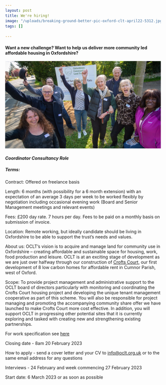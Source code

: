 ```yaml
---
layout: post
title: We're hiring!
image: "/uploads/breaking-ground-better-pic-oxford-clt-april22-5312.jpg"
tags: []

---
```

#### **Want a new challenge?  Want to help us deliver more community led affordable housing in Oxfordshire?**

![](/uploads/oclt-board.png)

#### **_Coordinator Consultancy Role_**

##### Terms:

Contract: Offered on freelance basis

Length: 6 months (with possibility for a 6 month extension) with an expectation of an average 3 days per week to be worked flexibly by negotiation including occasional evening work (Board and Senior Management meetings and relevant events)

Fees: £200 day rate. 7 hours per day. Fees to be paid on a monthly basis on submission of invoice.

Location: Remote working, but ideally candidate should be living in Oxfordshire to be able to support the trust’s needs and values.

About us: OCLT’s vision is to acquire and manage land for community use in Oxfordshire – creating affordable and sustainable space for housing, work, food production and leisure. OCLT is at an exciting stage of development as we are just over halfway through our construction of [Crofts Court](https://www.oclt.org.uk/projects/crofts-court/), our first development of 8 low carbon homes for affordable rent in Cumnor Parish, west of Oxford.

Scope: To provide project management and administrative support to the OCLT board of directors particularly with monitoring and coordinating the Crofts Court housing project and developing the unique tenant management cooperative as part of this scheme. You will also be responsible for project managing and promoting the accompanying community share offer we have launched to make Crofts Court more cost effective.  In addition, you will support OCLT in progressing other potential sites that it is currently exploring and tasked with creating new and strengthening existing partnerships.

For work specification see [here](https://drive.google.com/file/d/1VRlJde5PaMYDuCOkrFJHDzjAzQx7yKQG/view?usp=share_link)

Closing date - 8am 20 February 2023

How to apply - send a cover letter and your CV to info@oclt.org.uk or to the same email address for any questions

Interviews - 24 February and week commencing 27 February 2023

Start date: 6 March 2023 or as soon as possible